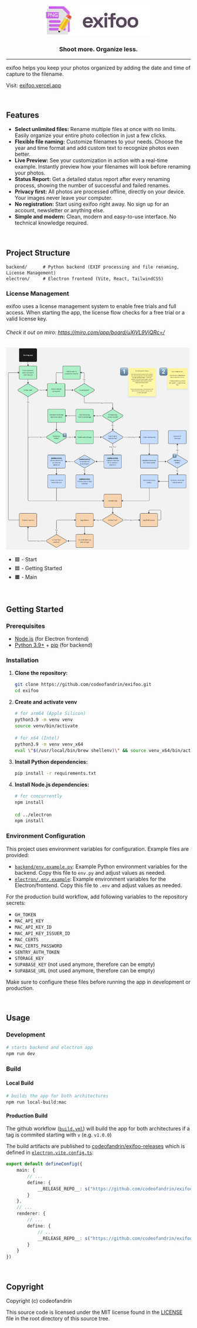 <!-- filepath: /Users/andrin/Documents/GitHub/exifoo/README.md -->
<p align="center">
    <img src="electron/src/renderer/src/assets/images/exifoo_logo_large.png" width="300px">
    <h3 align="center">Shoot more. Organize less.</h3>
</p>

---

exifoo helps you keep your photos organized by adding the date and time of capture to the filename.

<p>Visit: <a href="https://exifoo.vercel.app" target="_blank">exifoo.vercel.app</a></p>

<br>

## Features

- **Select unlimited files:** Rename multiple files at once with no limits. Easily organize your entire photo collection in just a few clicks.
- **Flexible file naming:** Customize filenames to your needs. Choose the year and time format and add custom text to recognize photos even better.
- **Live Preview:** See your customization in action with a real-time example. Instantly preview how your filenames will look before renaming your photos.
- **Status Report:** Get a detailed status report after every renaming process, showing the number of successful and failed renames.
- **Privacy first:** All photos are processed offline, directly on your device. Your images never leave your computer.
- **No registration:** Start using exifoo right away. No sign up for an account, newsletter or anything else.
- **Simple and modern:** Clean, modern and easy-to-use interface. No technical knowledge required.

<br>

## Project Structure

```
backend/      # Python backend (EXIF processing and file renaming, License Management)
electron/     # Electron frontend (Vite, React, TailwindCSS)
```

### License Management

exifoo uses a license management system to enable free trials and full access. 
When starting the app, the license flow checks for a free trial or a valid license key.

###### Check it out on miro: https://miro.com/app/board/uXjVL9ViQRc=/
<a href="https://miro.com/app/board/uXjVL9ViQRc=/" target="_blank" ><img src="License_Management_FlowDiagram.jpg" width="500px"></a>

- 🟩 - Start
- 🟦 - Getting Started
- 🟧 - Main

<br>

## Getting Started

### Prerequisites

- [Node.js](https://nodejs.org/) (for Electron frontend)
- [Python 3.9+](https://www.python.org/) + [pip](https://pip.pypa.io/en/stable/) (for backend)

### Installation

1. **Clone the repository:**
    ```bash
    git clone https://github.com/codeofandrin/exifoo.git
    cd exifoo
    ```
2. **Create and activate venv**
    ```bash
    # for arm64 (Apple Silicon)
    python3.9 -m venv venv
    source venv/bin/activate

    # for x64 (Intel)
    python3.9 -m venv venv_x64
    eval \"$(/usr/local/bin/brew shellenv)\" && source venv_x64/bin/activate
    ```
3. **Install Python dependencies:**
    ```bash
    pip install -r requirements.txt
    ```
4. **Install Node.js dependencies:**
    ```bash
    # for concurrently
    npm install

    cd ../electron
    npm install
    ```

### Environment Configuration

This project uses environment variables for configuration. Example files are provided:

- [`backend/env.example.py`](backend/env.example.py): Example Python environment variables for the backend. Copy this file to `env.py` and adjust values as needed.
- [`electron/.env.example`](electron/.env.example): Example environment variables for the Electron/frontend. Copy this file to `.env` and adjust values as needed.

For the production build workflow, add following variables to the repository secrets:
- `GH_TOKEN`
- `MAC_API_KEY`
- `MAC_API_KEY_ID`
- `MAC_API_KEY_ISSUER_ID`
- `MAC_CERTS`
- `MAC_CERTS_PASSWORD`
- `SENTRY_AUTH_TOKEN`
- `STORAGE_KEY`
- `SUPABASE_KEY` (not used anymore, therefore can be empty)
- `SUPABASE_URL` (not used anymore, therefore can be empty)

Make sure to configure these files before running the app in development or production.

<br>

## Usage

### Development

```bash
# starts backend and electron app
npm run dev
```

### Build

#### Local Build
```bash
# builds the app for both architectures
npm run local-build:mac
```

#### Production Build
The github workflow ([`build.yml`](.github/workflows/build.yml)) will build the app for both architectures if a tag is 
commited starting with `v` (e.g. `v1.0.0`)

The build artifacts are published to [codeofandrin/exifoo-releases](https://github.com/codeofandrin/exifoo-releases) which is defined in
[`electron.vite.config.ts`](electron/electron.vite.config.ts):
```typescript
export default defineConfig({
    main: {
        // ...
        define: {
            __RELEASE_REPO__: s("https://github.com/codeofandrin/exifoo-releases")
        }
    },
    // ...
    renderer: {
        // ...
        define: {
            // ...
            __RELEASE_REPO__: s("https://github.com/codeofandrin/exifoo-releases")
        }
    }
})
```

<br>

## Copyright

Copyright (c) codeofandrin 

This source code is licensed under the MIT license found in the
[LICENSE](LICENSE) file in the root directory of this source tree.

